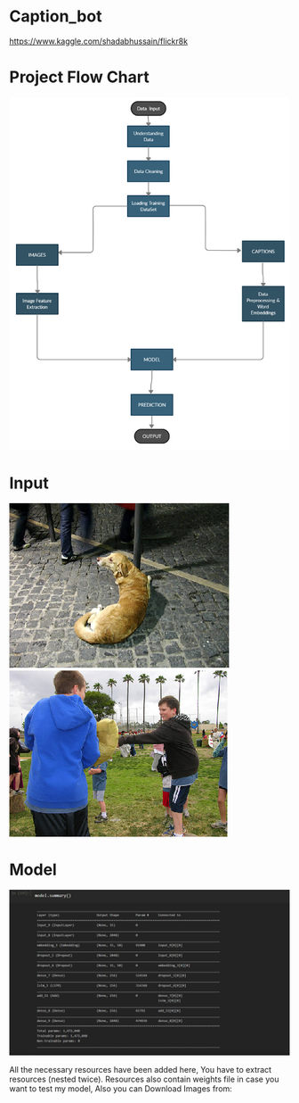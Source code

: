 # Caption_bot

https://www.kaggle.com/shadabhussain/flickr8k
# Project Flow Chart
<a href="http://fvcproductions.com"><img src="https://github.com/gyrsh/Caption_bot/blob/master/Untitled%20Workspace.jpg" ></a>

# Input 
<a href="http://fvcproductions.com"><img src="https://github.com/gyrsh/Caption_bot/blob/master/download.png" ></a>
<a href="http://fvcproductions.com"><img src="https://github.com/gyrsh/Caption_bot/blob/master/download%20(1).png" ></a>

# Model
<a href="http://fvcproductions.com"><img src="https://github.com/gyrsh/Caption_bot/blob/master/Screenshot%20(50).png" ></a>

All the necessary resources have been added here, You have to extract resources (nested twice). Resources also contain weights file in case you want to test my model, Also you can Download Images from:
